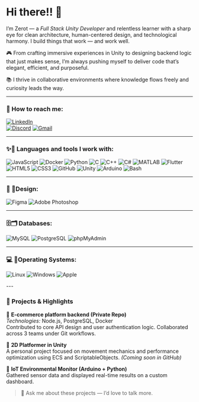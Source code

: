 # Hi there!! 👋

I’m Zerot — a *Full Stack Unity Developer* and relentless learner with a sharp eye for clean architecture, human-centered design, and technological harmony. I build things that work — and work well.

🎮 From crafting immersive experiences in Unity to designing backend logic that just makes sense, I’m always pushing myself to deliver code that’s elegant, efficient, and purposeful.

📚 I thrive in collaborative environments where knowledge flows freely and curiosity leads the way.

---

### 🔗 How to reach me:
[![LinkedIn](https://skillicons.dev/icons?i=linkedin)](https://www.linkedin.com/in/carlos-fernando-mart%C3%ADnez-hern%C3%A1ndez-0ab09b333/)  
[![Discord](https://skillicons.dev/icons?i=discord)](https://discord.com/users/zerotatom)
[![Gmail](https://skillicons.dev/icons?i=gmail)](mailto:zerotatomic@gmail.com)

---

### ✨🎯 Languages and tools I work with:
<p>
  <img src="https://skillicons.dev/icons?i=js" alt="JavaScript" />
  <img src="https://skillicons.dev/icons?i=docker" alt="Docker" />
  <img src="https://skillicons.dev/icons?i=python" alt="Python" />
  <img src="https://skillicons.dev/icons?i=c" alt="C" />
  <img src="https://skillicons.dev/icons?i=cpp" alt="C++" />
  <img src="https://skillicons.dev/icons?i=cs" alt="C#" />
  <img src="https://skillicons.dev/icons?i=matlab" alt="MATLAB" />
  <img src="https://skillicons.dev/icons?i=flutter" alt="Flutter" />
  <img src="https://skillicons.dev/icons?i=html" alt="HTML5" />
  <img src="https://skillicons.dev/icons?i=css" alt="CSS3" />
  <img src="https://skillicons.dev/icons?i=github" alt="GitHub" />
  <img src="https://skillicons.dev/icons?i=unity" alt="Unity" />
  <img src="https://skillicons.dev/icons?i=arduino" alt="Arduino" />
  <img src="https://skillicons.dev/icons?i=bash" alt="Bash" />
</p>

---

### 🎨 🌈Design:
<p>
  <img src="https://skillicons.dev/icons?i=figma" alt="Figma" />
  <img src="https://skillicons.dev/icons?i=photoshop" alt="Adobe Photoshop" />
</p>

---

### 🗄️🗂️ Databases:
<p>
  <img src="https://skillicons.dev/icons?i=mysql" alt="MySQL" />
  <img src="https://skillicons.dev/icons?i=postgres" alt="PostgreSQL" />
  <img src="https://skillicons.dev/icons?i=mysql" alt="phpMyAdmin" />
</p>

---

### 💻 🐧Operating Systems:
<p>
  <img src="https://skillicons.dev/icons?i=linux" alt="Linux" />
  <img src="https://skillicons.dev/icons?i=windows" alt="Windows" />
  <img src="https://skillicons.dev/icons?i=apple" alt="Apple" />
</p>
---

### 🚧 Projects & Highlights

🔹 **E-commerce platform backend (Private Repo)**  
*Technologies:* Node.js, PostgreSQL, Docker  
Contributed to core API design and user authentication logic. Collaborated across 3 teams under Git workflows.

🔹 **2D Platformer in Unity**  
A personal project focused on movement mechanics and performance optimization using ECS and ScriptableObjects. *(Coming soon in GitHub)*

🔹 **IoT Environmental Monitor (Arduino + Python)**  
Gathered sensor data and displayed real-time results on a custom dashboard.

> 📌 Ask me about these projects — I’d love to talk more.
